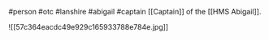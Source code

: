 #person  #otc #lanshire #abigail #captain 
[[Captain]] of the [[HMS Abigail]].

![[57c364eacdc49e929c165933788e784e.jpg]]
